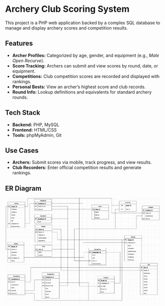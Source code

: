 # Archery Club Scoring System

This project is a PHP web application backed by a complex SQL database to manage and display archery scores and competition results.

## Features

- **Archer Profiles:** Categorized by age, gender, and equipment (e.g., *Male Open Recurve*).
- **Score Tracking:** Archers can submit and view scores by round, date, or equipment.
- **Competitions:** Club competition scores are recorded and displayed with rankings.
- **Personal Bests:** View an archer’s highest score and club records.
- **Round Info:** Lookup definitions and equivalents for standard archery rounds.

## Tech Stack

- **Backend:** PHP, MySQL  
- **Frontend:** HTML/CSS  
- **Tools:** phpMyAdmin, Git

## Use Cases

- **Archers:** Submit scores via mobile, track progress, and view results.
- **Club Recorders:** Enter official competition results and generate rankings.

## ER Diagram
![alt text](https://github.com/MGibbons01/Archery-Database-Web-Application/blob/main/ArchersDatabaseDesign-main/Untitled%20Diagram-1742194193897.drawio.png?raw=true)



